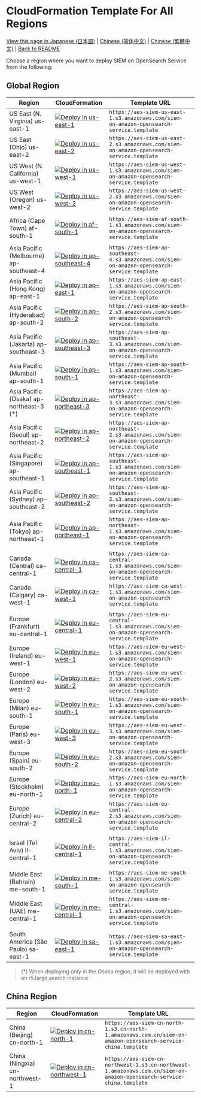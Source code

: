 # CloudFormation Template For All Regions

[View this page in Japanese (日本語)](cloudformation_list_ja.md) | [Chinese (简体中文)](cloudformation_list_zh-cn.md) | [Chinese (繁體中文)](cloudformation_list_zh-tw.md) | [Back to README](../README.md)

Choose a region where you want to deploy SIEM on OpenSearch Service from the following:

## Global Region

| Region | CloudFormation | Template URL |
|----------|----------------|---------------|
| US East (N. Virginia) us-east-1 |[![Deploy in us-east-1](./images/cloudformation-launch-stack-button.png)](https://console.aws.amazon.com/cloudformation/home?region=us-east-1#/stacks/new?stackName=siem&templateURL=https://aes-siem-us-east-1.s3.amazonaws.com/siem-on-amazon-opensearch-service.template) | `https://aes-siem-us-east-1.s3.amazonaws.com/siem-on-amazon-opensearch-service.template` |
| US East (Ohio) us-east-2 |[![Deploy in us-east-2](./images/cloudformation-launch-stack-button.png)](https://console.aws.amazon.com/cloudformation/home?region=us-east-2#/stacks/new?stackName=siem&templateURL=https://aes-siem-us-east-2.s3.amazonaws.com/siem-on-amazon-opensearch-service.template) | `https://aes-siem-us-east-2.s3.amazonaws.com/siem-on-amazon-opensearch-service.template` |
| US West (N. California) us-west-1 |[![Deploy in us-west-1](./images/cloudformation-launch-stack-button.png)](https://console.aws.amazon.com/cloudformation/home?region=us-west-1#/stacks/new?stackName=siem&templateURL=https://aes-siem-us-west-1.s3.amazonaws.com/siem-on-amazon-opensearch-service.template) | `https://aes-siem-us-west-1.s3.amazonaws.com/siem-on-amazon-opensearch-service.template` |
| US West (Oregon) us-west-2 |[![Deploy in us-west-2](./images/cloudformation-launch-stack-button.png)](https://console.aws.amazon.com/cloudformation/home?region=us-west-2#/stacks/new?stackName=siem&templateURL=https://aes-siem-us-west-2.s3.amazonaws.com/siem-on-amazon-opensearch-service.template) | `https://aes-siem-us-west-2.s3.amazonaws.com/siem-on-amazon-opensearch-service.template` |
||||
| Africa (Cape Town) af-south-1 |[![Deploy in af-south-1](./images/cloudformation-launch-stack-button.png)](https://console.aws.amazon.com/cloudformation/home?region=af-south-1#/stacks/new?stackName=siem&templateURL=https://aes-siem-af-south-1.s3.amazonaws.com/siem-on-amazon-opensearch-service.template) | `https://aes-siem-af-south-1.s3.amazonaws.com/siem-on-amazon-opensearch-service.template` |
||||
| Asia Pacific (Melbourne) ap-southeast-4 |[![Deploy in ap-southeast-4](./images/cloudformation-launch-stack-button.png)](https://console.aws.amazon.com/cloudformation/home?region=ap-southeast-4#/stacks/new?stackName=siem&templateURL=https://aes-siem-ap-southeast-4.s3.amazonaws.com/siem-on-amazon-opensearch-service.template) | `https://aes-siem-ap-southeast-4.s3.amazonaws.com/siem-on-amazon-opensearch-service.template` |
| Asia Pacific (Hong Kong) ap-east-1 |[![Deploy in ap-east-1](./images/cloudformation-launch-stack-button.png)](https://console.aws.amazon.com/cloudformation/home?region=ap-east-1#/stacks/new?stackName=siem&templateURL=https://aes-siem-ap-east-1.s3.amazonaws.com/siem-on-amazon-opensearch-service.template) | `https://aes-siem-ap-east-1.s3.amazonaws.com/siem-on-amazon-opensearch-service.template` |
| Asia Pacific (Hyderabad) ap-south-2 |[![Deploy in ap-south-2](./images/cloudformation-launch-stack-button.png)](https://console.aws.amazon.com/cloudformation/home?region=ap-south-2#/stacks/new?stackName=siem&templateURL=https://aes-siem-ap-south-2.s3.amazonaws.com/siem-on-amazon-opensearch-service.template) | `https://aes-siem-ap-south-2.s3.amazonaws.com/siem-on-amazon-opensearch-service.template` |
| Asia Pacific (Jakarta) ap-southeast-3 |[![Deploy in ap-southeast-3](./images/cloudformation-launch-stack-button.png)](https://console.aws.amazon.com/cloudformation/home?region=ap-southeast-3#/stacks/new?stackName=siem&templateURL=https://aes-siem-ap-southeast-3.s3.amazonaws.com/siem-on-amazon-opensearch-service.template) | `https://aes-siem-ap-southeast-3.s3.amazonaws.com/siem-on-amazon-opensearch-service.template` |
| Asia Pacific (Mumbai) ap-south-1 |[![Deploy in ap-south-1](./images/cloudformation-launch-stack-button.png)](https://console.aws.amazon.com/cloudformation/home?region=ap-south-1#/stacks/new?stackName=siem&templateURL=https://aes-siem-ap-south-1.s3.amazonaws.com/siem-on-amazon-opensearch-service.template) | `https://aes-siem-ap-south-1.s3.amazonaws.com/siem-on-amazon-opensearch-service.template` |
| Asia Pacific (Osaka) ap-northeast-3 (*) |[![Deploy in ap-northeast-3](./images/cloudformation-launch-stack-button.png)](https://console.aws.amazon.com/cloudformation/home?region=ap-northeast-3#/stacks/new?stackName=siem&templateURL=https://aes-siem-ap-northeast-3.s3.amazonaws.com/siem-on-amazon-opensearch-service.template) | `https://aes-siem-ap-northeast-3.s3.amazonaws.com/siem-on-amazon-opensearch-service.template` |
| Asia Pacific (Seoul) ap-northeast-2 |[![Deploy in ap-northeast-2](./images/cloudformation-launch-stack-button.png)](https://console.aws.amazon.com/cloudformation/home?region=ap-northeast-2#/stacks/new?stackName=siem&templateURL=https://aes-siem-ap-northeast-2.s3.amazonaws.com/siem-on-amazon-opensearch-service.template) | `https://aes-siem-ap-northeast-2.s3.amazonaws.com/siem-on-amazon-opensearch-service.template` |
| Asia Pacific (Singapore) ap-southeast-1 |[![Deploy in ap-southeast-1](./images/cloudformation-launch-stack-button.png)](https://console.aws.amazon.com/cloudformation/home?region=ap-southeast-1#/stacks/new?stackName=siem&templateURL=https://aes-siem-ap-southeast-1.s3.amazonaws.com/siem-on-amazon-opensearch-service.template) | `https://aes-siem-ap-southeast-1.s3.amazonaws.com/siem-on-amazon-opensearch-service.template` |
| Asia Pacific (Sydney) ap-southeast-2 |[![Deploy in ap-southeast-2](./images/cloudformation-launch-stack-button.png)](https://console.aws.amazon.com/cloudformation/home?region=ap-southeast-2#/stacks/new?stackName=siem&templateURL=https://aes-siem-ap-southeast-2.s3.amazonaws.com/siem-on-amazon-opensearch-service.template) | `https://aes-siem-ap-southeast-2.s3.amazonaws.com/siem-on-amazon-opensearch-service.template` |
| Asia Pacific (Tokyo) ap-northeast-1 |[![Deploy in ap-northeast-1](./images/cloudformation-launch-stack-button.png)](https://console.aws.amazon.com/cloudformation/home?region=ap-northeast-1#/stacks/new?stackName=siem&templateURL=https://aes-siem-ap-northeast-1.s3.amazonaws.com/siem-on-amazon-opensearch-service.template) | `https://aes-siem-ap-northeast-1.s3.amazonaws.com/siem-on-amazon-opensearch-service.template` |
||||
| Canada (Central) ca-central-1 |[![Deploy in ca-central-1](./images/cloudformation-launch-stack-button.png)](https://console.aws.amazon.com/cloudformation/home?region=ca-central-1#/stacks/new?stackName=siem&templateURL=https://aes-siem-ca-central-1.s3.amazonaws.com/siem-on-amazon-opensearch-service.template) | `https://aes-siem-ca-central-1.s3.amazonaws.com/siem-on-amazon-opensearch-service.template` |
| Canada (Calgary) ca-west-1 |[![Deploy in ca-west-1](./images/cloudformation-launch-stack-button.png)](https://console.aws.amazon.com/cloudformation/home?region=ca-west-1#/stacks/new?stackName=siem&templateURL=https://aes-siem-ca-west-1.s3.amazonaws.com/siem-on-amazon-opensearch-service.template) | `https://aes-siem-ca-west-1.s3.amazonaws.com/siem-on-amazon-opensearch-service.template` |
||||
| Europe (Frankfurt) eu-central-1 |[![Deploy in eu-central-1](./images/cloudformation-launch-stack-button.png)](https://console.aws.amazon.com/cloudformation/home?region=eu-central-1#/stacks/new?stackName=siem&templateURL=https://aes-siem-eu-central-1.s3.amazonaws.com/siem-on-amazon-opensearch-service.template) | `https://aes-siem-eu-central-1.s3.amazonaws.com/siem-on-amazon-opensearch-service.template` |
| Europe (Ireland) eu-west-1 |[![Deploy in eu-west-1](./images/cloudformation-launch-stack-button.png)](https://console.aws.amazon.com/cloudformation/home?region=eu-west-1#/stacks/new?stackName=siem&templateURL=https://aes-siem-eu-west-1.s3.amazonaws.com/siem-on-amazon-opensearch-service.template) | `https://aes-siem-eu-west-1.s3.amazonaws.com/siem-on-amazon-opensearch-service.template` |
| Europe (London) eu-west-2 |[![Deploy in eu-west-2](./images/cloudformation-launch-stack-button.png)](https://console.aws.amazon.com/cloudformation/home?region=eu-west-2#/stacks/new?stackName=siem&templateURL=https://aes-siem-eu-west-2.s3.amazonaws.com/siem-on-amazon-opensearch-service.template) | `https://aes-siem-eu-west-2.s3.amazonaws.com/siem-on-amazon-opensearch-service.template` |
| Europe (Milan) eu-south-1 |[![Deploy in eu-south-1](./images/cloudformation-launch-stack-button.png)](https://console.aws.amazon.com/cloudformation/home?region=eu-south-1#/stacks/new?stackName=siem&templateURL=https://aes-siem-eu-south-1.s3.amazonaws.com/siem-on-amazon-opensearch-service.template) | `https://aes-siem-eu-south-1.s3.amazonaws.com/siem-on-amazon-opensearch-service.template` |
| Europe (Paris) eu-west-3 |[![Deploy in eu-west-3](./images/cloudformation-launch-stack-button.png)](https://console.aws.amazon.com/cloudformation/home?region=eu-west-3#/stacks/new?stackName=siem&templateURL=https://aes-siem-eu-west-3.s3.amazonaws.com/siem-on-amazon-opensearch-service.template) | `https://aes-siem-eu-west-3.s3.amazonaws.com/siem-on-amazon-opensearch-service.template` |
| Europe (Spain) eu-south-2 |[![Deploy in eu-south-2](./images/cloudformation-launch-stack-button.png)](https://console.aws.amazon.com/cloudformation/home?region=eu-south-2#/stacks/new?stackName=siem&templateURL=https://aes-siem-eu-south-2.s3.amazonaws.com/siem-on-amazon-opensearch-service.template) | `https://aes-siem-eu-south-2.s3.amazonaws.com/siem-on-amazon-opensearch-service.template` |
| Europe (Stockholm) eu-north-1 |[![Deploy in eu-north-1](./images/cloudformation-launch-stack-button.png)](https://console.aws.amazon.com/cloudformation/home?region=eu-north-1#/stacks/new?stackName=siem&templateURL=https://aes-siem-eu-north-1.s3.amazonaws.com/siem-on-amazon-opensearch-service.template) | `https://aes-siem-eu-north-1.s3.amazonaws.com/siem-on-amazon-opensearch-service.template` |
| Europe (Zurich) eu-central-2 |[![Deploy in eu-central-2](./images/cloudformation-launch-stack-button.png)](https://console.aws.amazon.com/cloudformation/home?region=eu-central-2#/stacks/new?stackName=siem&templateURL=https://aes-siem-eu-central-2.s3.amazonaws.com/siem-on-amazon-opensearch-service.template) | `https://aes-siem-eu-central-2.s3.amazonaws.com/siem-on-amazon-opensearch-service.template` |
||||
| Israel (Tel Aviv) il-central-1 |[![Deploy in il-central-1](./images/cloudformation-launch-stack-button.png)](https://console.aws.amazon.com/cloudformation/home?region=il-central-1#/stacks/new?stackName=siem&templateURL=https://aes-siem-il-central-1.s3.amazonaws.com/siem-on-amazon-opensearch-service.template) | `https://aes-siem-il-central-1.s3.amazonaws.com/siem-on-amazon-opensearch-service.template` |
||||
| Middle East (Bahrain) me-south-1 |[![Deploy in me-south-1](./images/cloudformation-launch-stack-button.png)](https://console.aws.amazon.com/cloudformation/home?region=me-south-1#/stacks/new?stackName=siem&templateURL=https://aes-siem-me-south-1.s3.amazonaws.com/siem-on-amazon-opensearch-service.template) | `https://aes-siem-me-south-1.s3.amazonaws.com/siem-on-amazon-opensearch-service.template` |
| Middle East (UAE) me-central-1 |[![Deploy in me-central-1](./images/cloudformation-launch-stack-button.png)](https://console.aws.amazon.com/cloudformation/home?region=me-central-1#/stacks/new?stackName=siem&templateURL=https://aes-siem-me-central-1.s3.amazonaws.com/siem-on-amazon-opensearch-service.template) | `https://aes-siem-me-central-1.s3.amazonaws.com/siem-on-amazon-opensearch-service.template` |
||||
| South America (São Paulo) sa-east-1 |[![Deploy in sa-east-1](./images/cloudformation-launch-stack-button.png)](https://console.aws.amazon.com/cloudformation/home?region=sa-east-1#/stacks/new?stackName=siem&templateURL=https://aes-siem-sa-east-1.s3.amazonaws.com/siem-on-amazon-opensearch-service.template) | `https://aes-siem-sa-east-1.s3.amazonaws.com/siem-on-amazon-opensearch-service.template` |

> (*) When deploying only in the Osaka region, it will be deployed with an r5.large.search instance

## China Region

| Region | CloudFormation | Template URL |
|--------|----------------|--------------|
| China (Beijing) cn-north-1 |[![Deploy in cn-north-1](./images/cloudformation-launch-stack-button.png)](https://console.amazonaws.cn/cloudformation/home?region=cn-north-1#/stacks/new?stackName=siem&templateURL=https://aes-siem-cn-north-1.s3.cn-north-1.amazonaws.com.cn/siem-on-amazon-opensearch-service-china.template) | `https://aes-siem-cn-north-1.s3.cn-north-1.amazonaws.com.cn/siem-on-amazon-opensearch-service-china.template` |
| China (Ningxia) cn-northwest-1 |[![Deploy in cn-northwest-1](./images/cloudformation-launch-stack-button.png)](https://console.amazonaws.cn/cloudformation/home?region=cn-northwest-1#/stacks/new?stackName=siem&templateURL=https://aes-siem-cn-northwest-1.s3.cn-northwest-1.amazonaws.com.cn/siem-on-amazon-opensearch-service-china.template) | `https://aes-siem-cn-northwest-1.s3.cn-northwest-1.amazonaws.com.cn/siem-on-amazon-opensearch-service-china.template` |
